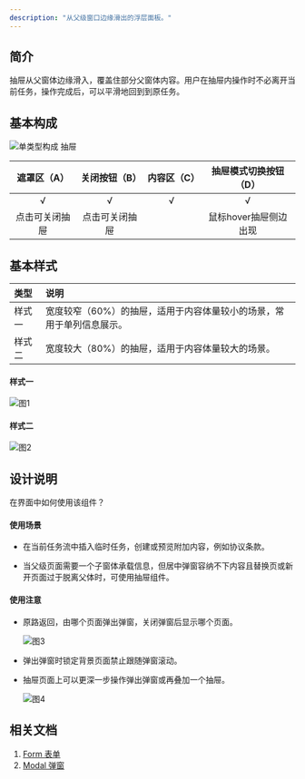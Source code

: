 ```yaml
---
description: "从父级窗口边缘滑出的浮层面板。"
---
```


## 简介

抽屉从父窗体边缘滑入，覆盖住部分父窗体内容。用户在抽屉内操作时不必离开当前任务，操作完成后，可以平滑地回到到原任务。


## 基本构成

![单类型构成 抽屉](https://www-s.ucloud.cn/2022/08/c3438b9bdd54919278ca13f66f431c76_1660734716306.png)


|  遮罩区（A）   | 关闭按钮（B）  | 内容区（C） | 抽屉模式切换按钮（D） |
| :------------: | :------------: | :---------: | :-------------------: |
|       √        |       √        |      √      |           √           |
| 点击可关闭抽屉 | 点击可关闭抽屉 |             | 鼠标hover抽屉侧边出现 |




## 基本样式

| 类型   | 说明                                                         |
| :----- | :----------------------------------------------------------- |
| 样式一 | 宽度较窄（60%）的抽屉，适用于内容体量较小的场景，常用于单列信息展示。 |
| 样式二 | 宽度较大（80%）的抽屉，适用于内容体量较大的场景。                   |

#### 样式一

![图1](https://www-s.ucloud.cn/2022/08/936048428acfca888792d17228bf88fe_1660734716311.png)

#### 样式二

![图2](https://www-s.ucloud.cn/2022/08/e4f9ec9d79dce9b744874565c4d99938_1660734716317.png)




## 设计说明

在界面中如何使用该组件？

#### 使用场景    

- 在当前任务流中插入临时任务，创建或预览附加内容，例如协议条款。

- 当父级页面需要一个子窗体承载信息，但居中弹窗容纳不下内容且替换页或新开页面过于脱离父体时，可使用抽屉组件。

  

#### 使用注意

- 原路返回，由哪个页面弹出弹窗，关闭弹窗后显示哪个页面。

  ![图3](https://www-s.ucloud.cn/2022/08/231fcede4072c37201a743f108c5ee34_1660734716324.png)

- 弹出弹窗时锁定背景页面禁止跟随弹窗滚动。

- 抽屉页面上可以更深一步操作弹出弹窗或再叠加一个抽屉。

  ![图4](https://www-s.ucloud.cn/2022/08/9b1915f08a3227b5b5dc380efc93bb78_1660734716326.png)


<!--

## 主题

| 内容 | 值           | 默认值  |
| :--- | :----------- | :------ |
| icon | icon/nothing | nothing |
| icon | icon/nothing | nothing |

-->

## 相关文档

1. [Form 表单](/component/From/)
3. [Modal 弹窗](/component/Modal/)




